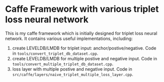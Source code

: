 # Caffe Framework with various triplet loss neural network
This is my caffe framework which is initially designed for triplet loss neural network. It contains various useful implementations, including:

1. create LEVELDB/LMDB for triplet input: anchor/postive/negative. Code in ```tools/convert_triplet_db_dataset.cpp```.
2. create LEVELDB/LMDB for multiple postive and negative input. Code in ```tools/convert_multiple_triplet_db_dataset.cpp```.
3. loss layer with multiple postive and negative input. Code in ```src/caffe/layers/naive_triplet_multiple_loss_layer.cpp```.
